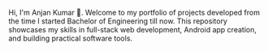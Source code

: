 Hi, I'm Anjan Kumar 👋. Welcome to my portfolio of projects developed from the time I started Bachelor of Engineering till now. This repository showcases my skills in full-stack web development, Android app creation, and building practical software tools.
